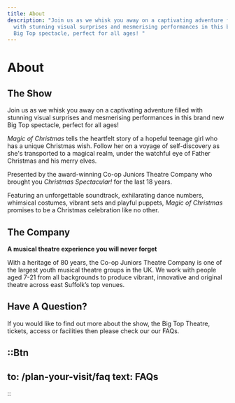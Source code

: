 ```yaml
---
title: About
description: "Join us as we whisk you away on a captivating adventure filled
  with stunning visual surprises and mesmerising performances in this brand new
  Big Top spectacle, perfect for all ages! "
---
```

# About

## The Show

Join us as we whisk you away on a captivating adventure filled with stunning visual surprises and mesmerising performances in this brand new Big Top spectacle, perfect for all ages! 

*Magic of Christmas* tells the heartfelt story of a hopeful teenage girl who has a unique Christmas wish. Follow her on a voyage of self-discovery as she's transported to a magical realm, under the watchful eye of Father Christmas and his merry elves.

Presented by the award-winning Co-op Juniors Theatre Company who brought you 
*Christmas Spectacular!* for the last 18 years. 

Featuring an unforgettable soundtrack, exhilarating dance numbers, whimsical costumes, vibrant sets and playful puppets, *Magic of Christmas* promises to be a Christmas celebration like no other.

## The Company

**A musical theatre experience you will never forget**

With a heritage of 80 years, the Co-op Juniors Theatre Company is one of the largest youth musical theatre groups in the UK. We work with people aged 7-21 from all backgrounds to produce vibrant, innovative and original theatre across east Suffolk’s top venues.

## Have A Question?

If you would like to find out more about the show, the Big Top Theatre, tickets, access or facilities then please check our our FAQs.

::Btn
---
to: /plan-your-visit/faq
text: FAQs
---
::